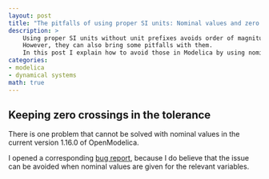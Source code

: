 ```yaml
---
layout: post
title: "The pitfalls of using proper SI units: Nominal values and zero crossings in Modelica"
description: >
    Using proper SI units without unit prefixes avoids order of magnitude errors and increases interoperability between models.
    However, they can also bring some pitfalls with them.
    In this post I explain how to avoid those in Modelica by using nominal values and paying special attention to zero crossings.
categories:
- modelica
- dynamical systems
math: true
---
```


## Keeping zero crossings in the tolerance

There is one problem that cannot be solved with nominal values in the current version 1.16.0 of OpenModelica.

I opened a corresponding [bug report](https://github.com/OpenModelica/OpenModelica/issues/6970), because I do believe that the issue can be avoided when nominal values are given for the relevant variables.